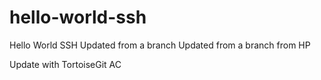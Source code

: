# hello-world-ssh

Hello World SSH
Updated from a branch
Updated from a branch from HP

Update with TortoiseGit AC